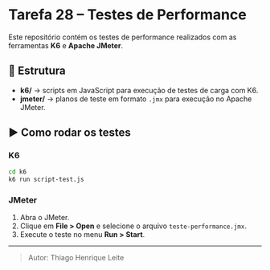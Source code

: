 # Tarefa 28 – Testes de Performance

Este repositório contém os testes de performance realizados com as ferramentas **K6** e **Apache JMeter**.

## 📂 Estrutura
- **k6/** → scripts em JavaScript para execução de testes de carga com K6.
- **jmeter/** → planos de teste em formato `.jmx` para execução no Apache JMeter.

## ▶️ Como rodar os testes

### K6
```bash
cd k6
k6 run script-test.js
```

### JMeter
1. Abra o JMeter.
2. Clique em **File > Open** e selecione o arquivo `teste-performance.jmx`.
3. Execute o teste no menu **Run > Start**.

---
> Autor: Thiago Henrique Leite
